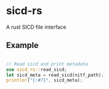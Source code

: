 # sicd-rs

A rust SICD file interface

## Example

```rust

// Read sicd and print metadata
use sicd_rs::read_sicd;
let sicd_meta = read_sicd(nitf_path);
println!("{:#?}", sicd_meta);
```
